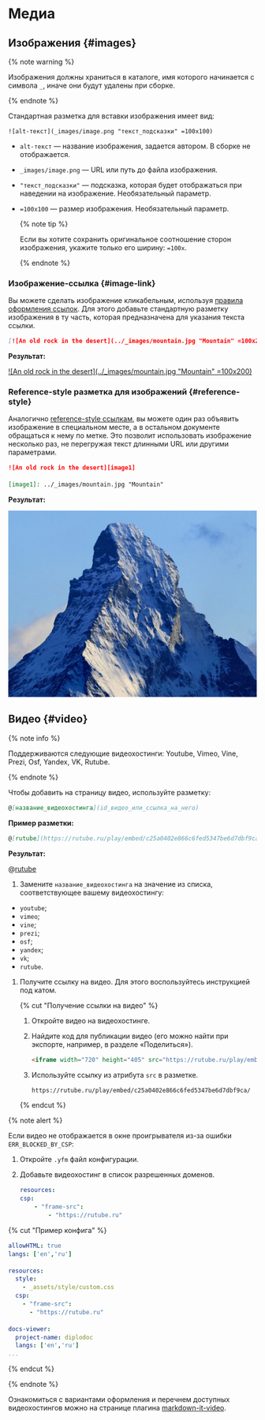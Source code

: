 # Медиа

## Изображения {#images}

{% note warning %}

Изображения должны храниться в каталоге, имя которого начинается с символа `_`, иначе они будут удалены при сборке.

{% endnote %}

Стандартная разметка для вставки изображения имеет вид:
```
![alt-текст](_images/image.png "текст_подсказки" =100x100)
```

  * `alt-текст` —  название изображения, задается автором. В сборке не отображается.
  * `_images/image.png` — URL или путь до файла изображения.
  * `"текст_подсказки"` — подсказка, которая будет отображаться при наведении на изображение. Необязательный параметр.
  * `=100x100` — размер изображения. Необязательный параметр.

    {% note tip %}

    Если вы хотите сохранить оригинальное соотношение сторон изображения, укажите только его ширину: `=100x`.

    {% endnote %}

### Изображение-ссылка {#image-link}

Вы можете сделать изображение кликабельным, используя [правила оформления ссылок](./links.md). Для этого добавьте стандартную разметку изображения в ту часть, которая предназначена для указания текста ссылки.

```markdown
[![An old rock in the desert](../_images/mountain.jpg "Mountain" =100x200)](https://yandex.com/images/search?text=mountain)
```

**Результат:**

[![An old rock in the desert](../_images/mountain.jpg "Mountain" =100x200)](https://yandex.com/images/search?text=mountain)

### Reference-style разметка для изображений {#reference-style}

Аналогично [reference-style ссылкам](./links.md#reference-style), вы можете один раз объявить изображение в специальном месте, а в остальном документе обращаться к нему по метке. Это позволит использовать изображение несколько раз, не перегружая текст длинными URL или другими параметрами.

```markdown
![An old rock in the desert][image1]

[image1]: ../_images/mountain.jpg "Mountain"
```

**Результат:**

![An old rock in the desert][image1]

[image1]: ../_images/mountain.jpg "Mountain"

## Видео {#video}

{% note info %}

Поддерживаются следующие видеохостинги: Youtube, Vimeo, Vine, Prezi, Osf, Yandex, VK, Rutube.

{% endnote %}

Чтобы добавить на страницу видео, используйте разметку:

```markdown
@[название_видеохостинга](id_видео_или_ссылка_на_него)
```

**Пример разметки:**

```markdown
@[rutube](https://rutube.ru/play/embed/c25a0402e866c6fed5347be6d7dbf9ca/)
```

**Результат:**

@[rutube](https://rutube.ru/play/embed/c25a0402e866c6fed5347be6d7dbf9ca/)

1. Замените `название_видеохостинга` на значение из списка, соответствующее вашему видеохостингу:

- `youtube`;
- `vimeo`;
- `vine`;
- `prezi`;
- `osf`;
- `yandex`;
- `vk`;
- `rutube`.

1. Получите ссылку на видео. Для этого воспользуйтесь инструкцией под катом.

    {% cut "Получение ссылки на видео" %}

    1. Откройте видео на видеохостинге.
    1. Найдите код для публикации видео (его можно найти при экспорте, например, в разделе «Поделиться»).

        ```html
        <iframe width="720" height="405" src="https://rutube.ru/play/embed/c25a0402e866c6fed5347be6d7dbf9ca/" frameBorder="0" allow="clipboard-write; autoplay" webkitAllowFullScreen mozallowfullscreen allowFullScreen></iframe>
        ```

    1. Используйте ссылку из атрибута `src` в разметке.

        ```html
        https://rutube.ru/play/embed/c25a0402e866c6fed5347be6d7dbf9ca/
        ```

    {% endcut %}

{% note alert %}

Если видео не отображается в окне проигрывателя из-за ошибки `ERR_BLOCKED_BY_CSP`:

1. Откройте `.yfm` файл конфигурации.
1. Добавьте видеохостинг в список разрешенных доменов.

    ```yaml
    resources:
    csp:
        - "frame-src":
            - "https://rutube.ru"
    ```

{% cut "Пример конфига" %}

```yaml
allowHTML: true
langs: ['en','ru']

resources:
  style:
    - _assets/style/custom.css
  csp:
    - "frame-src":
      - "https://rutube.ru"

docs-viewer:
  project-name: diplodoc
  langs: ['en','ru']
...
```

{% endcut %}

{% endnote %}

Ознакомиться с вариантами оформления и перечнем доступных видеохостингов можно на странице плагина [markdown-it-video](https://www.npmjs.com/package/markdown-it-video).